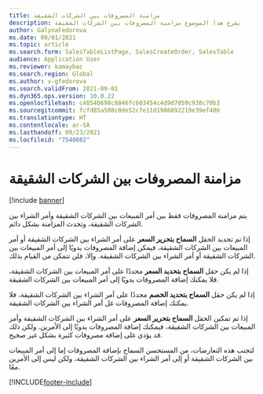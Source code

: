 ```yaml
---
title: مزامنة المصروفات بين الشركات الشقيقة
description: يشرح هذا الموضوع مزامنة المصروفات بين الشركات الشقيقة
author: GalynaFedorova
ms.date: 09/01/2021
ms.topic: article
ms.search.form: SalesTableListPage, SalesCreateOrder, SalesTable
audience: Application User
ms.reviewer: kamaybac
ms.search.region: Global
ms.author: v-gfedorova
ms.search.validFrom: 2021-09-01
ms.dyn365.ops.version: 10.0.22
ms.openlocfilehash: c4854b698c8046fc603454c4d9d7059c938c70b3
ms.sourcegitcommit: fcfd85a508c0de52cfe11d1986892219e39ef406
ms.translationtype: HT
ms.contentlocale: ar-SA
ms.lasthandoff: 09/23/2021
ms.locfileid: "7548082"
---
```

# <a name="synchronize-intercompany-charges"></a>مزامنة المصروفات بين الشركات الشقيقة

[!include [banner](../../includes/banner.md)]

يتم مزامنة المصروفات فقط بين أمر المبيعات بين الشركات الشقيقة وأمر الشراء بين الشركات الشقيقة، وتحدث المزامنة بشكل دائم.

إذا تم تحديد الحقل **السماح بتحرير السعر** على أمر الشراء بين الشركات الشقيقة أو أمر المبيعات بين الشركات الشقيقة، فيمكن إضافة المصروفات يدويًا إلى أمر المبيعات بين الشركات الشقيقة أو أمر الشراء بين الشركات الشقيقة. وإلا، فلن تتمكن من القيام بذلك.

إذا لم يكن حقل **السماح بتحديد السعر** محددًا على أمر المبيعات بين الشركات الشقيقة، فلا يمكنك إضافة المصروفات يدويًا إلى أمر المبيعات بين الشركات الشقيقة.

إذا لم يكن حقل **السماح بتحديد الخصم** محددًا على أمر الشراء بين الشركات الشقيقة، فلا يمكنك إضافة المصروفات غل أمر الشراء بين الشركات الشقيقة.

إذا تم تمكين الحقل **السماح بتحرير السعر** على أمر الشراء بين الشركات الشقيقة وأمر المبيعات بين الشركات الشقيقة، فيمكنك إضافة المصروفات يدويًا إلى الأمرين. ولكن ذلك قد يؤدي غلى إضافة مصروفات كثيرة بشكل غير صحيح.

لتجنب هذه التعارضات، من المستحسن السماح بإضافة المصروفات إما إلى أمر المبيعات بين الشركات الشقيقة أو إلى أمر الشراء بين الشركات الشقيقة، ولكن ليس إلى الأمرين معًا.

[!INCLUDE[footer-include](../../includes/footer-banner.md)]
